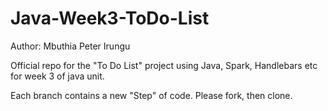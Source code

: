 # Java-Week3-ToDo-List

Author: Mbuthia Peter Irungu

Official repo for the "To Do List" project using Java, Spark, Handlebars etc for week 3 of java unit.

Each branch contains a new "Step" of code. Please fork, then clone.
